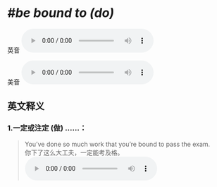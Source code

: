 # ***\#be bound to (do)*** 
英音
<audio src="./media/be bound to (do)1.aac" controls="controls"></audio>

美音
<audio src="./media/be bound to (do)2.aac" controls="controls"></audio>



  

英文释义
---
### 1.**一定或注定 (做) ……：**  

 > You’ve done so much work that you’re bound to pass the exam.  
 > 你下了这么大工夫，一定能考及格。    
<audio src="./media/1-bound.aac" controls="controls"></audio>


